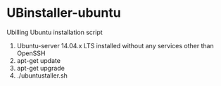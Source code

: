# UBinstaller-ubuntu
Ubilling Ubuntu installation script

1. Ubuntu-server 14.04.x LTS installed without any services other than OpenSSH
2. apt-get update
3. apt-get upgrade
4. ./ubuntustaller.sh
